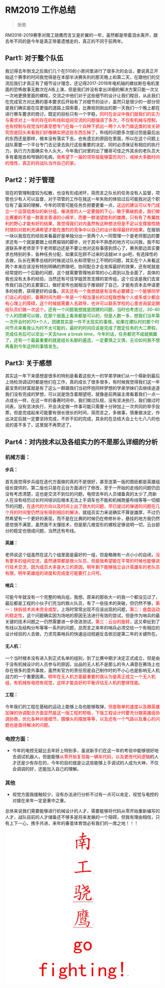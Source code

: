 # RM2019 工作总结
> 张弛  

RM2018-2019赛季对南工骁鹰而言又是折翼的一年，虽然都是带着泪水离开，跟去年不同的是今年是真正带着遗憾走的，真正的不同于前两年。

## Part1: 对于整个队伍

我记得去年倒戈之后我们几个在510的小房间里进行了很多次的会议，要说真正开始这个赛季的时间我觉得是在本部半决赛失利的那天晚上和第二天，在跟他们的交流后我们才真正有了细节设计理念，还记得2017-2018年电机轴的螺丝断在电机里面的恐怖故事无数次在A栋上演，但是我们并没有拿出详细的解决方案只能一次又一次地更换里面的螺栓，交流之中他们对于这些细节的设计让我们瞠目，从此我们在完成官方对比赛的基本要求后开始有了对细节的设计，虽然只是很少的一部分但是我们确实是在往更强的道路上探索着，比赛规则刚出的那一天我们一个晚上都在进行赛车要求的商讨，既定的目标只有一个字稳，<text style="color:red">同时在会议中我们就我们的实力与需求对上一年的存在的布线和组间交流的问题强调了多次，不仅有机械与控制，也有控制与视觉当时甚至想专门在每一个兵种下抓出一两个人专门做这类的攻关研究但是回头来看我们好像确实把这些东西忘掉了</text>，布线的问题多次提过但是最后出的东西还是那样，根本没有落实下去，也有遗忘的原因在里面，所以在这个问题上战队需要一个平台专门去记录去执行这些重要的决定，同时必须保证有相应的执行力，执行力方面确实令人头大，今年我们对里的出了臻哥可佳之外其余的老队员大多有着拖沓和甩锅的毛病，<text style="color:red">我希望下一届的领导层能够雷厉风行，戒掉大多数时间的惰性，真正的将战队当作自己的家。</text>

## Part2：对于管理

现在的管理制度较为松散，也没有形成闭环，简而言之队长的任务没有人监督，项管也少有人可以监督，对于项管的工作在我这一年失败的体验过后可能我对这个职位有了最深的理解，今年的项管可能任务负担要更重一点，<text style="color:red">这边的建议可以专门成立一个运营组类似的新分组，催进度的人一定要狠的下心，敢于撕破脸皮，我们做比赛要的不是一群善言善语的小绵羊，而要一群渴望胜利的雄鹰，只有有了希冀胜利的野心才能有好的结果，我觉得我们对内虽然有这种想法但是不足以支撑狼性随时随刻对胜利充满希望才能在激烈的竞争中以自己的设计取得最好的结果</text>，在报销一块以我现在的经验来看最好是单独分出一至两个人一同管理一个是老师那边的要求还有一个就是要跟上经费报销的脚步，对于其中不熟悉的地方可以问我，我不知道联系李老师至于于老师那边还是不要让他对这些事感到烦心了，赛务那边其实要求也特别的多，各种任务分配，如果实在顾不过来的话就let it go吧，有选择性的去做，队长在赛季总结的时候说过队长和项管分工不明的问题，其实在个人来看这两个本来应该没有特别明确的界限吧，协同配合才会发挥最好的效果，还有呢就是经常提的一个后勤的问题，这个就需要管理地非常的小心周到以及全面了，具体的我也没有太多的经验，当然还有可佳学姐苦苦支撑的宣传组，这个应该是我们去宣传我们自己的主要窗口，做好宣传也就相当于推销好了自己，才能有资本去申请更多的经费，获得更好的设备。<text style="color:red">其实还有一个我想就是有没有必要建立一个能够同学们谈心的组织，备赛时间为期一年是一个相当漫长的过程我想每个人或多或少都会有心理上的障碍，这个时候就需要人去疏导，也许可以联系学校的心里咨询室定期给队员们做一次这个</text>，<text style="color:green">还有一个问题我想就是团建的问题，当时也考虑过，30-40个人的团建可以做，在那个层面上看来都是可以的，但是人数一多，想我们当年第一次开会时的70+个人，团建其实是一件不太现实的事情，如果在建队时的那个时间节点来看我认为时不太可能的，最好的时间应该是完成了既定任务的大二寒假，完成任务后可以空出一天去have a break time，今年的话，任务都完不成就搁置了，还有一个最最重要的就是组长名额的遴选，一定要慎之又慎，无论如何我不想再看到今年这样的事情发生。</text>

## Part3: 关于感想

其实这一年下来感想是很多的特别是看着这些大一的学弟学妹们从一个萌新到最后上场检测调试时都是他们在工作，真的成长了很多很多，有时候我觉得我们这一年最宝贵的财富就是有了这么一群跟我们当初怀抱同样梦想的学弟学妹们去继续追逐我们没有完成的梦想，可以说是饱含着期望吧，就像是前两届主席看着我们一点一点成长一样，在这一年的备赛时间中，我们做过队规，没有坚决执行，我们做过时间表，没有坚决执行，开会决定做一件事可能只需要十分钟加上一次共同的举手投票，但是完成起来可能要有很长很长的时间，简而言之，多做事，慎重做决定，作出决定后就一定要坚持完成，不折不扣的完成，其余的在总结大会上七七八八的也说的差不多了，这里就不再赘述了。

## Part4：对内技术以及各组实力的不是那么详细的分析

### 机械方面：

#### 步兵：

首先我觉得步兵组在迭代方面做的真的不是很好，甚至连第一版的图纸都是英雄组组长提供的，第二版也只是在云台方面进行了修改，至于一开始的走线的问题仍旧没有考虑清楚，这也是交流不到位的问题，电控去年的人员储备真的太少了,而新人在没有经历过长时间培训后根本无法上手调车也不能和机械商量布线等等一切细节的问题，<text style="color:red">在迭代的方向以及时间上出了很大的问题，早已提过的弹道的问题在几个月的时间里仍然没有得到相应的解决，</text>就组员实力来说确实不算是雄厚，不过仍然希望有一个更好的表现，而不是在比赛的时候仍在修修补补，悬挂的地方我仍然感觉很不满意，虽然我不太懂技术，但是那几根变形的螺栓足够说明一切，云台部分的稳定也很成问题，当然还有布线。

#### 英雄：

老师说这个组虽然在这几个组里面是最好的一组，但是略微有一点小小的自闭，<text style="color:red">没有更多的组间交流，虽然通常都是救火队员，但是我希望能在平常的时候也能够进行技术交流，因为成员大多是大三的原因，明年剩下能够独立设计英雄车的老队员有限，明年英雄组的进度和完成度可能要打上问号。</text>

#### 哨兵：

可能今年就没有一个完整的哨兵组，我想，原来的那些大一的我一个都没见过了，最后都是工程的小伙子们充当的救火队员，有了一些技术的突破，但仍然不够，<text style="color:red">第一：快拆技术尚未完全成型</text>，上场时常常出现不应该出现的问题，<text style="color:red">第二：底盘运动的稳定性</text>，这个问题确实因为场地的原因无法进行有效的尝试，但是作为哨兵的最关键的技术问题之一仍然需要进一步改进测试，<text style="color:red">第三：云台的旋转</text>，这又牵扯到了布线以及结构分布等等一系列的问题，总而言之来年的哨兵必须交给一个有相应的设计经验的人去做，力求完美哨兵的快速运动规避反击依旧是第二年的关键所在。

#### 无人机：

一个当时根本没有进入到正式名单的组别，到了比赛中期才决定正式成立，但是由于没有机械设计的人员参与的原因，出品的无人机不是那么的令人满意在赛场上也存在很多的意外事故，虽然有官方的责任但是自己制作时的不小心也是影响无人机战力的一个重要因素，<text style="color:red">明年在无人机方面最重要的我认为是真正成立一个无人机组，有机械有电控有视觉，这样才能良好的平衡评估无人机的整体性能。</text>

#### 工程：

今年我们的工程在基础的运动上能够上岛也能够取弹，<text style="color:red">但是取单的速度以及跟英雄加弹的协调配合方面显然是这一版工程的短板，下版工程设计时要充分跟英雄组协调协商，优化各种对接细节，摄像头的摆放等等，以及还有一个气路以及重心的问题也是亟待解决的问题。</text>

### 电控方面：

- 今年的电控无疑比去年好上特别多，虽说新手们在这一年的考验中能够很好地去调试机器人，但是能够<text style="color:red">从零开始复现每一辆车代码，以及更改代码逻辑</text>的人才还是少有存在的，今年的目的就是让这些能够上手调试的人成为大神，不仅会调调的好，还能加入自己的理解。

### 其他

- 视觉方面我接触较少，没有办法进行分析不过有一点可以肯定，视觉与电控的对接在来年一定是重中之重。  

总体来说我们需要能够进行机械设计的人才，需要能够将代码从零开始重新编写的人才，战队目前的人才储备还不够多是将来发展的一个阻碍，但我有理由相信，只有上下一心，携手共进，来年的春茧体育馆必有我们的一席之地！！！

![南工骁鹰](张弛.jpg)